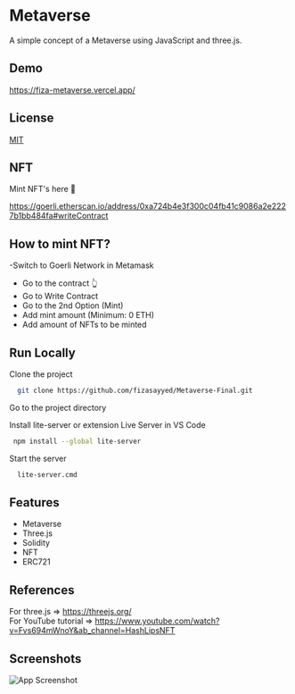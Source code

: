 
# Metaverse 

A simple concept of a Metaverse using JavaScript and three.js.



## Demo

https://fiza-metaverse.vercel.app/

## License

[MIT](https://choosealicense.com/licenses/mit/)

## NFT
Mint NFT's here 🚀

https://goerli.etherscan.io/address/0xa724b4e3f300c04fb41c9086a2e2227b1bb484fa#writeContract

## How to mint NFT?
-Switch to Goerli Network in Metamask
- Go to the contract 👆
- Go to Write Contract
- Go to the 2nd Option (Mint)
- Add mint amount (Minimum: 0 ETH)
- Add amount of NFTs to be minted

## Run Locally

Clone the project

```bash
  git clone https://github.com/fizasayyed/Metaverse-Final.git
```

Go to the project directory

Install lite-server or extension Live Server in VS Code

```bash
 npm install --global lite-server
```

Start the server

```bash
  lite-server.cmd
```


## Features

- Metaverse
- Three.js
- Solidity
- NFT 
- ERC721

## References

For three.js => https://threejs.org/ <br>
For YouTube tutorial => https://www.youtube.com/watch?v=Fvs694mWnoY&ab_channel=HashLipsNFT

## Screenshots

![App Screenshot](https://i2.paste.pics/ab4a1e25378dd096ca9b2668cca6fbba.png "App Screenshot")



